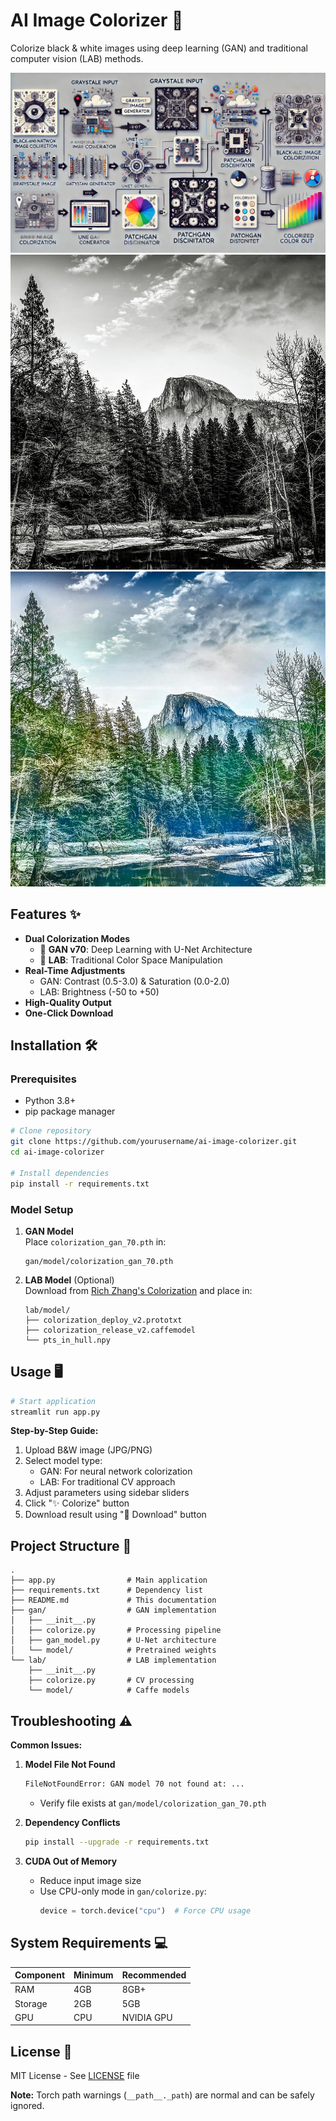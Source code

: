# AI Image Colorizer 🎨

Colorize black & white images using deep learning (GAN) and traditional computer vision (LAB) methods.

![Interface Demo](project.webp)  
![Result](1.jpg)  
![Comparison](2.jpg)   <!-- Add your demo image path -->

## Features ✨
- **Dual Colorization Modes**
  - 🧠 **GAN v70**: Deep Learning with U-Net Architecture
  - 🎨 **LAB**: Traditional Color Space Manipulation
- **Real-Time Adjustments**
  - GAN: Contrast (0.5-3.0) & Saturation (0.0-2.0)
  - LAB: Brightness (-50 to +50)
- **High-Quality Output**
- **One-Click Download**

## Installation 🛠️

### Prerequisites
- Python 3.8+
- pip package manager

```bash
# Clone repository
git clone https://github.com/yourusername/ai-image-colorizer.git
cd ai-image-colorizer

# Install dependencies
pip install -r requirements.txt
```

### Model Setup
1. **GAN Model**  
   Place `colorization_gan_70.pth` in:
   ```
   gan/model/colorization_gan_70.pth
   ```

2. **LAB Model** (Optional)  
   Download from [Rich Zhang's Colorization](https://github.com/richzhang/colorization) and place in:
   ```
   lab/model/
   ├── colorization_deploy_v2.prototxt
   ├── colorization_release_v2.caffemodel
   └── pts_in_hull.npy
   ```

## Usage 🖥️

```bash
# Start application
streamlit run app.py
```

**Step-by-Step Guide:**
1. Upload B&W image (JPG/PNG)
2. Select model type:
   - GAN: For neural network colorization
   - LAB: For traditional CV approach
3. Adjust parameters using sidebar sliders
4. Click "✨ Colorize" button
5. Download result using "💾 Download" button

## Project Structure 📂
```
.
├── app.py                # Main application
├── requirements.txt      # Dependency list
├── README.md             # This documentation
├── gan/                  # GAN implementation
│   ├── __init__.py
│   ├── colorize.py       # Processing pipeline
│   ├── gan_model.py      # U-Net architecture
│   └── model/            # Pretrained weights
└── lab/                  # LAB implementation
    ├── __init__.py
    ├── colorize.py       # CV processing
    └── model/            # Caffe models
```

## Troubleshooting ⚠️

**Common Issues:**
1. **Model File Not Found**
   ```bash
   FileNotFoundError: GAN model 70 not found at: ...
   ```
   - Verify file exists at `gan/model/colorization_gan_70.pth`

2. **Dependency Conflicts**
   ```bash
   pip install --upgrade -r requirements.txt
   ```

3. **CUDA Out of Memory**
   - Reduce input image size
   - Use CPU-only mode in `gan/colorize.py`:
     ```python
     device = torch.device("cpu")  # Force CPU usage
     ```

## System Requirements 💻
| Component | Minimum | Recommended |
|-----------|---------|-------------|
| RAM       | 4GB     | 8GB+        |
| Storage   | 2GB     | 5GB         |
| GPU       | CPU     | NVIDIA GPU  |

## License 📄
MIT License - See [LICENSE](LICENSE) file


**Note:** Torch path warnings (`__path__._path`) are normal and can be safely ignored.
